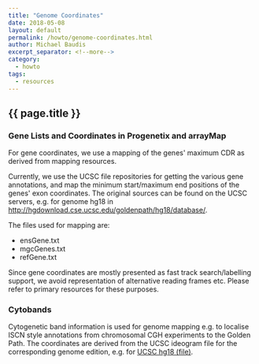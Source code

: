 ```yaml
---
title: "Genome Coordinates"
date: 2018-05-08
layout: default
permalink: /howto/genome-coordinates.html
author: Michael Baudis
excerpt_separator: <!--more-->
category:
  - howto
tags:
  - resources
---
```


## {{ page.title }}

### Gene Lists and Coordinates in Progenetix and arrayMap

For gene coordinates, we use a mapping of the genes' maximum CDR as derived from mapping resources.

<!--more-->

 Currently, we use the UCSC file repositories for getting the various gene annotations, and map the minimum start/maximum end positions of the genes' exon coordinates. The original sources can be found on the UCSC servers, e.g. for genome hg18 in http://hgdownload.cse.ucsc.edu/goldenpath/hg18/database/.

The files used for mapping are:

* ensGene.txt
* mgcGenes.txt
* refGene.txt

Since gene coordinates are mostly presented as fast track search/labelling support, we avoid representation of alternative reading frames etc. Please refer to primary resources for these purposes.

### Cytobands

Cytogenetic band information is used for genome mapping e.g. to localise ISCN style annotations from chromosomal CGH experiments to the Golden Path. The coordinates are derived from the UCSC ideogram file for the corresponding genome edition, e.g. for [UCSC hg18 (file)](http://hgdownload.cse.ucsc.edu/goldenpath/hg18/database/cytoBand.txt.gz).
